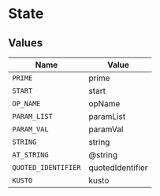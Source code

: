 # State


## Values

| Name                | Value               |
| ------------------- | ------------------- |
| `PRIME`             | prime               |
| `START`             | start               |
| `OP_NAME`           | opName              |
| `PARAM_LIST`        | paramList           |
| `PARAM_VAL`         | paramVal            |
| `STRING`            | string              |
| `AT_STRING`         | @string             |
| `QUOTED_IDENTIFIER` | quotedIdentifier    |
| `KUSTO`             | kusto               |